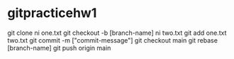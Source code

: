 # gitpracticehw1

git clone 
ni one.txt
git checkout -b [branch-name]
ni two.txt
git add one.txt two.txt
git commit -m ["commit-message"]
git checkout main
git rebase [branch-name]
git push origin main
